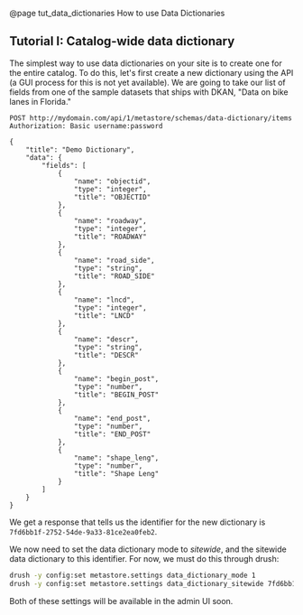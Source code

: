 @page tut_data_dictionaries How to use Data Dictionaries

## Tutorial I: Catalog-wide data dictionary

The simplest way to use data dictionaries on your site is to create one for the entire catalog. To do this, let's first create a new dictionary using the API (a GUI process for this is not yet available). We are going to take our list of fields from one of the sample datasets that ships with DKAN, "Data on bike lanes in Florida."

```http
POST http://mydomain.com/api/1/metastore/schemas/data-dictionary/items
Authorization: Basic username:password

{
    "title": "Demo Dictionary",
    "data": {
        "fields": [
            {
                "name": "objectid",
                "type": "integer",
                "title": "OBJECTID"
            },
            {
                "name": "roadway",
                "type": "integer",
                "title": "ROADWAY"
            },
            {
                "name": "road_side",
                "type": "string",
                "title": "ROAD_SIDE"
            },
            {
                "name": "lncd",
                "type": "integer",
                "title": "LNCD"
            },
            {
                "name": "descr",
                "type": "string",
                "title": "DESCR"
            },
            {
                "name": "begin_post",
                "type": "number",
                "title": "BEGIN_POST"
            },
            {
                "name": "end_post",
                "type": "number",
                "title": "END_POST"
            },
            {
                "name": "shape_leng",
                "type": "number",
                "title": "Shape Leng"
            }
        ]
    }
}
```

We get a response that tells us the identifier for the new dictionary is `7fd6bb1f-2752-54de-9a33-81ce2ea0feb2`.

We now need to set the data dictionary mode to _sitewide_, and the sitewide data dictionary to this identifier. For now, we must do this through drush:

```sh
drush -y config:set metastore.settings data_dictionary_mode 1
drush -y config:set metastore.settings data_dictionary_sitewide 7fd6bb1f-2752-54de-9a33-81ce2ea0feb2
```

Both of these settings will be available in the admin UI soon.